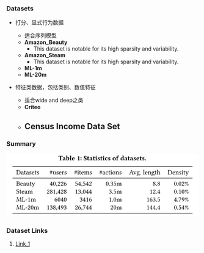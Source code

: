 
### Datasets﻿
- 打分、显式行为数据
    - 适合序列模型
    - **Amazon_Beauty**
        - This dataset is notable for its high sparsity and variability.
    - **Amazon_Steam**
        - This dataset is notable for its high sparsity and variability.
    - **ML-1m**
    - **ML-20m**
    
- 特征类数据，包括类别、数值特征
    - 适合wide and deep之类
    - **Criteo**
    - **Census Income Data Set**
        - 


### Summary
![](../imgs/dataset_comm.jpg)

### Dataset Links
1. [Link_1](https://github.com/FeiSun/BERT4Rec/tree/master/data)
